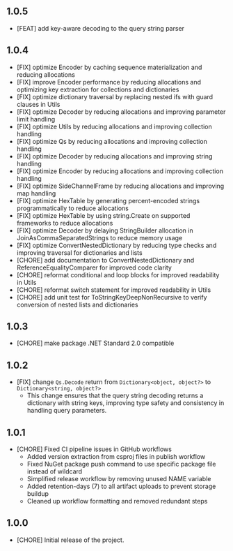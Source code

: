 ## 1.0.5

* [FEAT] add key-aware decoding to the query string parser

## 1.0.4

* [FIX] optimize Encoder by caching sequence materialization and reducing allocations
* [FIX] improve Encoder performance by reducing allocations and optimizing key extraction for collections and dictionaries
* [FIX] optimize dictionary traversal by replacing nested ifs with guard clauses in Utils
* [FIX] optimize Decoder by reducing allocations and improving parameter limit handling
* [FIX] optimize Utils by reducing allocations and improving collection handling
* [FIX] optimize Qs by reducing allocations and improving collection handling
* [FIX] optimize Decoder by reducing allocations and improving string handling
* [FIX] optimize Encoder by reducing allocations and improving collection handling
* [FIX] optimize SideChannelFrame by reducing allocations and improving map handling
* [FIX] optimize HexTable by generating percent-encoded strings programmatically to reduce allocations
* [FIX] optimize HexTable by using string.Create on supported frameworks to reduce allocations
* [FIX] optimize Decoder by delaying StringBuilder allocation in JoinAsCommaSeparatedStrings to reduce memory usage
* [FIX] optimize ConvertNestedDictionary by reducing type checks and improving traversal for dictionaries and lists
* [CHORE] add documentation to ConvertNestedDictionary and ReferenceEqualityComparer for improved code clarity
* [CHORE] reformat conditional and loop blocks for improved readability in Utils
* [CHORE] reformat switch statement for improved readability in Utils
* [CHORE] add unit test for ToStringKeyDeepNonRecursive to verify conversion of nested lists and dictionaries

## 1.0.3

* [CHORE] make package .NET Standard 2.0 compatible

## 1.0.2

* [FIX] change `Qs.Decode` return from `Dictionary<object, object?>` to `Dictionary<string, object?>` 
    - This change ensures that the query string decoding returns a dictionary with string keys, improving type safety and consistency in handling query parameters.

## 1.0.1

* [CHORE] Fixed CI pipeline issues in GitHub workflows
    - Added version extraction from csproj files in publish workflow
    - Fixed NuGet package push command to use specific package file instead of wildcard
    - Simplified release workflow by removing unused NAME variable
    - Added retention-days (7) to all artifact uploads to prevent storage buildup
    - Cleaned up workflow formatting and removed redundant steps

## 1.0.0

* [CHORE] Initial release of the project.
